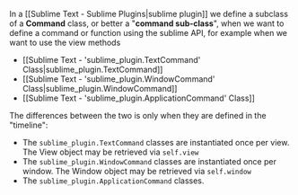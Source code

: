 In a [[Sublime Text - Sublime Plugins|sublime plugin]] we define a subclass of a **Command** class, or better a "**command sub-class**", when we want to define a command or function using the sublime API, for example when we want to use the view methods
- [[Sublime Text - 'sublime_plugin.TextCommand' Class|sublime_plugin.TextCommand]]
- [[Sublime Text - 'sublime_plugin.WindowCommand' Class|sublime_plugin.WindowCommand]]
- [[Sublime Text - 'sublime_plugin.ApplicationCommand' Class]]

The differences between the two is only when they are defined in the "timeline":
- The `sublime_plugin.TextCommand` classes are instantiated once per view. The View object may be retrieved via `self.view`
- The `sublime_plugin.WindowCommand` classes are instantiated once per window. The Window object may be retrieved via `self.window`
- The `sublime_plugin.ApplicationCommand` classes.